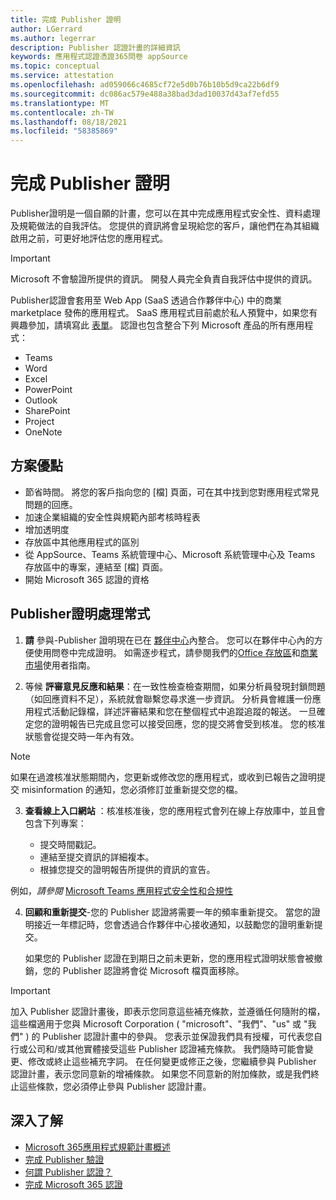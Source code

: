 ```yaml
---
title: 完成 Publisher 證明
author: LGerrard
ms.author: legerrar
description: Publisher 認證計畫的詳細資訊
keywords: 應用程式認證憑證365問卷 appSource
ms.topic: conceptual
ms.service: attestation
ms.openlocfilehash: ad059066c4685cf72e5d0b76b10b5d9ca22b6df9
ms.sourcegitcommit: dc086ac579e488a38bad3dad10037d43af7efd55
ms.translationtype: MT
ms.contentlocale: zh-TW
ms.lasthandoff: 08/18/2021
ms.locfileid: "58385869"
---
```

# <a name="complete-publisher-attestation"></a>完成 Publisher 證明

Publisher證明是一個自願的計畫，您可以在其中完成應用程式安全性、資料處理及規範做法的自我評估。 您提供的資訊將會呈現給您的客戶，讓他們在為其組織啟用之前，可更好地評估您的應用程式。 

> [!IMPORTANT]
> Microsoft 不會驗證所提供的資訊。 開發人員完全負責自我評估中提供的資訊。 

Publisher認證會套用至 Web App (SaaS 透過合作夥伴中心) 中的商業 marketplace 發佈的應用程式。 SaaS 應用程式目前處於私人預覽中，如果您有興趣參加，請填寫此 [表單](https://customervoice.microsoft.com/Pages/ResponsePage.aspx?id=v4j5cvGGr0GRqy180BHbR4cf3qxCU_RNtqjCSalFdSFUNDMzTVJKR0wzTEJRSFJVSk9OQUlOV0RJSyQlQCN0PWcu)。 認證也包含整合下列 Microsoft 產品的所有應用程式：
- Teams
- Word
- Excel
- PowerPoint 
- Outlook
- SharePoint
- Project
- OneNote


## <a name="program-benefits"></a>方案優點
- 節省時間。 將您的客戶指向您的 [檔] 頁面，可在其中找到您對應用程式常見問題的回應。
- 加速企業組織的安全性與規範內部考核時程表
- 增加透明度
- 存放區中其他應用程式的區別 
- 從 AppSource、Teams 系統管理中心、Microsoft 系統管理中心及 Teams 存放區中的專案，連結至 [檔] 頁面。 
- 開始 Microsoft 365 認證的資格
 

## <a name="publisher-attestation-process"></a>Publisher證明處理常式

1. **請** 參與-Publisher 證明現在已在 [夥伴中心](https://partner.microsoft.com)內整合。 您可以在夥伴中心內的方便使用問卷中完成證明。 如需逐步程式，請參閱我們的[Office 存放區](https://docs.microsoft.com/microsoft-365-app-certification/docs/userguide)和[商業市場](https://docs.microsoft.com/en-us/microsoft-365-app-certification/docs/saasuserguide)使用者指南。

2. 等候 **評審意見反應和結果**：在一致性檢查檢查期間，如果分析員發現封鎖問題（如回應資料不足），系統就會聯繫您尋求進一步資訊。 分析員會維護一份應用程式活動記錄檔，詳述評審結果和您在整個程式中追蹤追蹤的報送。 一旦確定您的證明報告已完成且您可以接受回應，您的提交將會受到核准。 您的核准狀態會從提交時一年內有效。

> [!NOTE]
> 如果在過渡核准狀態期間內，您更新或修改您的應用程式，或收到已報告之證明提交 misinformation 的通知，您必須修訂並重新提交您的檔。

3. **查看線上入口網站** ：核准核准後，您的應用程式會列在線上存放庫中，並且會包含下列專案：

   - 提交時間戳記。
   - 連結至提交資訊的詳細複本。
   - 根據您提交的證明報告所提供的資訊的宣告。

例如，*請參閱* [Microsoft Teams 應用程式安全性和合規性](../teams/teams-apps.md)

4. **回顧和重新提交**-您的 Publisher 認證將需要一年的頻率重新提交。 當您的證明接近一年標記時，您會透過合作夥伴中心接收通知，以鼓勵您的證明重新提交。 

   如果您的 Publisher 認證在到期日之前未更新，您的應用程式證明狀態會被撤銷，您的 Publisher 認證將會從 Microsoft 檔頁面移除。 

>[!IMPORTANT]
>加入 Publisher 認證計畫後，即表示您同意這些補充條款，並遵循任何隨附的檔，這些檔適用于您與 Microsoft Corporation ( "microsoft"、"我們"、"us" 或 "我們" ) 的 Publisher 認證計畫中的參與。 您表示並保證我們具有授權，可代表您自行或公司和/或其他實體接受這些 Publisher 認證補充條款。 我們隨時可能會變更、修改或終止這些補充字詞。 在任何變更或修正之後，您繼續參與 Publisher 認證計畫，表示您同意新的增補條款。 如果您不同意新的附加條款，或是我們終止這些條款，您必須停止參與 Publisher 認證計畫。

## <a name="learn-more"></a>深入了解

* [Microsoft 365應用程式規範計畫概述](~/overview.md)  
* [完成 Publisher 驗證](https://docs.microsoft.com/azure/active-directory/develop/mark-app-as-publisher-verified)  
* [何謂 Publisher 認證？](~/docs/enterprise-app-attestation-guide.md)  
* [完成 Microsoft 365 認證](~/docs/certification.md)
